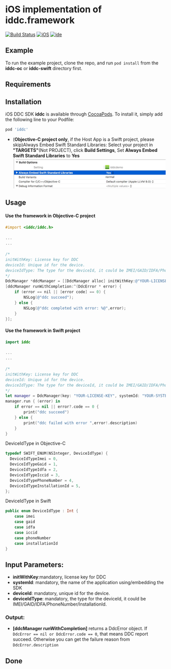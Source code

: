 # iOS implementation of iddc.framework

[![Build Status](https://img.shields.io/badge/Platform-iOS-lightgrey.svg)](https://www.apple.com)   [![iOS](https://img.shields.io/badge/iOS-8.0-brightgreen.svg)](https://www.apple.com) [![ide](https://img.shields.io/badge/IDE-Xcode9-lightgrey.svg)](https://img.shields.io/badge/IDE-Xcode9-lightgrey.svg)

## Example

To run the example project, clone the repo, and run `pod install` from the **iddc-oc** or **iddc-swift** directory first.

## Requirements

## Installation

iOS DDC SDK **iddc** is available through [CocoaPods](http://cocoapods.org). To install
it, simply add the following line to your Podfile:

```ruby
pod 'iddc'
```

 * (**Objective-C project only**, if the Host App is a Swift project, please skip)Always Embed Swift Standard Libraries: Select your project in **"TARGETS"**(Not PROJECT), click **Build Settings**, Set **Always Embed Swift Standard Libraries** to **Yes** 
   ![embeded swift](./res/15071978755006.jpg "embeded swift")        


## Usage

####  Use the framework in Objective-C project 

```objective-c
#import <iddc/iddc.h>

...
...

/*
initWithKey: License key for DDC
deviceId: Unique id for the device.
deviceIdType: The type for the deviceId, it could be IMEI/GAID/IDFA/PhoneNumber/InstallationId.
*/
DdcManager *ddcManager = [[DdcManager alloc] initWithKey:@"YOUR-LICENSE-KEY" systemId: @"YOUR-SYSTEM-ID" deviceId: @"YOU-DEVICE-ID" deviceIdType: deviceIdType];
[ddcManager runWithCompletion:^(DdcError * error) {    
    if (error == nil || [error code] == 0) {
        NSLog(@"ddc succeed");
    } else {
        NSLog(@"ddc completed with error: %@",error);
    }
}];

```

#### Use the framework in Swift project 

```Swift
import iddc

...
...

/*
initWithKey: License key for DDC
deviceId: Unique id for the device.
deviceIdType: The type for the deviceId, it could be IMEI/GAID/IDFA/PhoneNumber/InstallationId.
*/
let manager = DdcManager(key: "YOUR-LICENSE-KEY", systemId: "YOUR-SYSTEM-ID", deviceId: "YOU-DEVICE-ID", deviceIdType: deviceIdType)
manager.run { (error) in
    if error == nil || error?.code == 0 {
        print("ddc succeed")
    } else {
        print("ddc failed with error ",error!.description)
    }
}
```


DeviceIdType in Objective-C

```objective-c
typedef SWIFT_ENUM(NSInteger, DeviceIdType) {
  DeviceIdTypeImei = 0,
  DeviceIdTypeGaid = 1,
  DeviceIdTypeIdfa = 2,
  DeviceIdTypeIccid = 3,
  DeviceIdTypePhoneNumber = 4,
  DeviceIdTypeInstallationId = 5,
};
```

DeviceIdType in Swift

```Swift
public enum DeviceIdType : Int {
    case imei
    case gaid
    case idfa
    case iccid
    case phoneNumber
    case installationId
}
```


## Input Parameters:

* **initWithKey**:mandatory,  license key for DDC
* **systemId**: mandatory, the name of the application using/embedding the SDK
* **deviceId**: mandatory, unique id for the device.
* **deviceIdType**: mandatory, the type for the deviceId, it could be IMEI/GAID/IDFA/PhoneNumber/InstallationId.

### Output:
* **[ddcManager runWithCompletion]** returns a DdcError object. If `DdcError == nil or DdcError.code == 0`, that means DDC report succeed. Otherwise you can get the failure reason from `DdcError.description`


## Done




